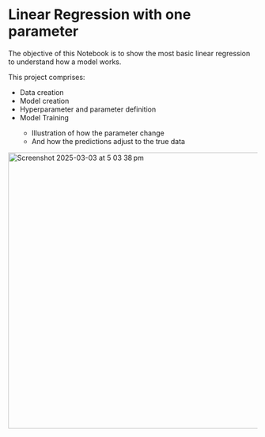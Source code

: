 <h1>Linear Regression with one parameter</h1>

The objective of this Notebook is to show the most basic linear regression to understand how a model works.

This project comprises:

<ul>
    <li> Data creation</li>
    <li> Model creation</li>
    <li> Hyperparameter and parameter definition</li>
    <li> Model Training</li>
    <ul>
        <li> Illustration of how the parameter change</li>
        <li> And how the predictions adjust to the true data</li>
    </ul>
</ul>

<img width="558" alt="Screenshot 2025-03-03 at 5 03 38 pm" src="https://github.com/user-attachments/assets/acf62ec8-eb7b-44a6-9ab6-abcd7d0510e8" />
